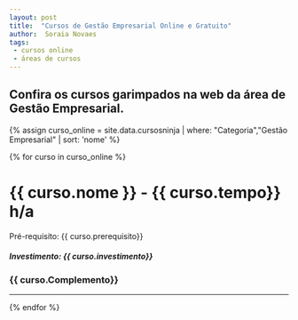```yaml
---
layout: post
title:  "Cursos de Gestão Empresarial Online e Gratuito"
author:  Soraia Novaes
tags: 
 - cursos online
 - áreas de cursos
---
```



## Confira os cursos garimpados na web da área de Gestão Empresarial.

 {% assign curso_online = site.data.cursosninja | where: "Categoria","Gestão Empresarial" | sort: 'nome'  %}

{% for curso in curso_online %}
<h1 class="post-title">{{ curso.nome }} - {{ curso.tempo}} h/a</h1>

<p>Pré-requisito: {{ curso.prerequisito}}</p>

<h5>Investimento: {{ curso.investimento}}</h5>
<h3>{{ curso.Complemento}}</h3>
<hr>

 {% endfor %}      
